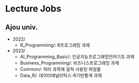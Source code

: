 # Lecture Jobs

## Ajou univ.

  - 2022/
    - R_Programming/: R프로그래밍 과제
  - 2023/
    - AI_Programming_Basic/: 인공지능프로그래밍언어기초 과제
    - Business_Programming/: 비즈니스프로그래밍 과제
    - Common/: 여러 과목에 걸쳐 사용된 파일들
    - Data_R/: 데이터애널리틱스-R기반통계 과제
